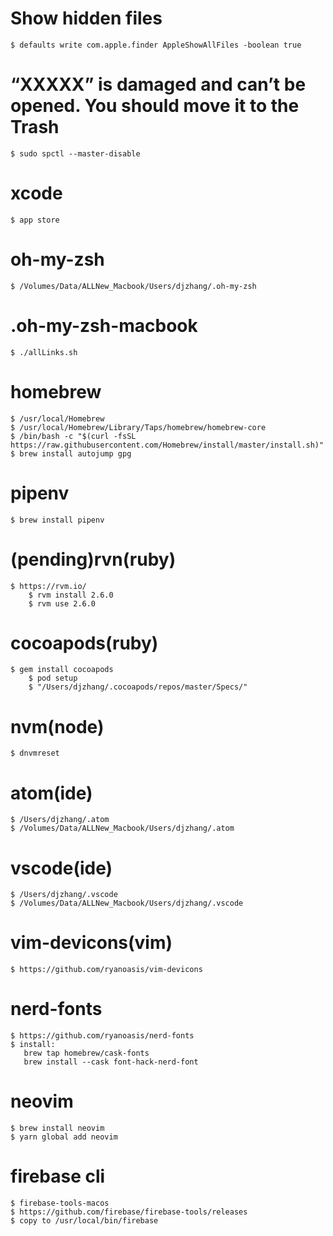 # Show hidden files
    $ defaults write com.apple.finder AppleShowAllFiles -boolean true

# “XXXXX” is damaged and can’t be opened. You should move it to the Trash
    $ sudo spctl --master-disable

# xcode
    $ app store

# oh-my-zsh
    $ /Volumes/Data/ALLNew_Macbook/Users/djzhang/.oh-my-zsh

#  .oh-my-zsh-macbook
    $ ./allLinks.sh

# homebrew
    $ /usr/local/Homebrew
    $ /usr/local/Homebrew/Library/Taps/homebrew/homebrew-core
    $ /bin/bash -c "$(curl -fsSL https://raw.githubusercontent.com/Homebrew/install/master/install.sh)"
    $ brew install autojump gpg

# pipenv
    $ brew install pipenv

# (pending)rvn(ruby)
    $ https://rvm.io/
		$ rvm install 2.6.0
		$ rvm use 2.6.0

# cocoapods(ruby)
    $ gem install cocoapods
		$ pod setup
		$ "/Users/djzhang/.cocoapods/repos/master/Specs/"

# nvm(node)
    $ dnvmreset

# atom(ide)
    $ /Users/djzhang/.atom
    $ /Volumes/Data/ALLNew_Macbook/Users/djzhang/.atom

# vscode(ide)
    $ /Users/djzhang/.vscode
    $ /Volumes/Data/ALLNew_Macbook/Users/djzhang/.vscode

# vim-devicons(vim)
    $ https://github.com/ryanoasis/vim-devicons

#  nerd-fonts
    $ https://github.com/ryanoasis/nerd-fonts
    $ install:
       brew tap homebrew/cask-fonts
       brew install --cask font-hack-nerd-font

# neovim
    $ brew install neovim
    $ yarn global add neovim

# firebase cli
    $ firebase-tools-macos
    $ https://github.com/firebase/firebase-tools/releases
    $ copy to /usr/local/bin/firebase
